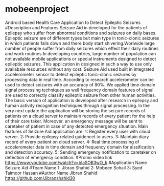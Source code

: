 # mobeenproject
Android based Health Care Application to Detect Epileptic Seizures
#Description and Features
Seizure Aid in developed for the patients of epilepsy who suffer from abnormal conditions and seizures on daily bases. Epileptic seizure are of different types but main type in tonic-clonic seizures in which patients falls down and there body start shivering.Worlwide large number of people suffer from daily seizures which effect their daily routines and work routines.In developing countries, large number of population can not available mobile applications or special instruments designed to detect epileptic seizures. This application in designed in such a way to use only availabale resources without any cost. Seizure Aid used built in integrated accelerometer sensor to detect epileptic tonic-clonic seizures by processing data in real time. According to research accelerometer can be used to detect seizures with an accuracy of 80%. We applied time domain signal processing techniques as well frequency domain features of signal are used to correctly classify epileptix seizure from other human activities. The basic version of application is developed after research in epilepsy and human activity recognition techniques through signal processing.
In the very next update the application will be storing the seizure records of patients on a cloud server to maintain records of every patient for the help of their care taker. Moreover, an emergency message will be sent to caretaker of patient in case of any detected emergency situation.
Main features of Seizure Aid application are:
1: Register every user with cloud server.
2: Provide epilepsy related guidencet to users.
3: Maintain diary record of every patient on cloud server.
4: Real time processing of accelerometer data in time domain and frequency domain for alssification and detection accuracy.
5: Sending emergency notification to caretaker on detection of emergency condition.
#Promo video link
https://www.youtube.com/watch?v=blaSOB3wO_k
#Application Name
Seizure Aid
#Team Name
1: Jibran Shahid
2: Mobeen Sohail
3: Syed Taimoor Hassan
#Author Name
Jibran Shahid
https://github.com/Jibranshahid30
